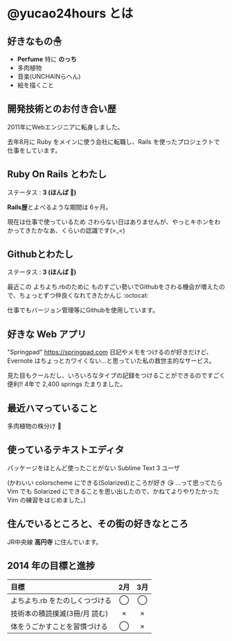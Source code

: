 # @yucao24hours とは
## 好きなもの☃
* **Perfume** 特に **のっち**
* 多肉植物
* 音楽(UNCHAINらへん)
* 絵を描くこと

## 開発技術とのお付き合い歴
2011年にWebエンジニアに転身しました。

去年8月に Ruby をメインに使う会社に転職し、Rails を使ったプロジェクトで仕事をしています。

## Ruby On Rails とわたし
ステータス : **3 (ほんば :herb:)**

**Rails歴**とよべるような期間は 6ヶ月。

現在は仕事で使っているため さわらない日はありませんが、やっとキホンをわかってきたかなあ、くらいの認識です(>_<)

## Githubとわたし
ステータス : **3 (ほんば :herb:)**

最近この よちよち.rbのために ものすごい勢いでGithubをさわる機会が増えたので、ちょっとずつ仲良くなれてきたかんじ :octocat:

仕事でもバージョン管理等にGithubを使用しています。

## 好きな Web アプリ
"Springpad" https://springpad.com
日記やメモをつけるのが好きだけど、Evernote はちょっとカワイくない...と思っていた私の救世主的なサービス。

見た目もクールだし、いろいろなタイプの記録をつけることができるのですごく便利!! 4年で 2,400 springs たまりました。

## 最近ハマっていること
多肉植物の株分け :herb:

## 使っているテキストエディタ
パッケージをほとんど使ったことがない Sublime Text 3 ユーザ

(かわいい colorscheme にできる(Solarized)ところが好き :kissing_heart: …って思ってたら Vim でも Solarized にできることを思い出したので、かねてよりやりたかった Vim の練習をはじめました。)

## 住んでいるところと、その街の好きなところ
JR中央線 **高円寺** に住んでいます。

## 2014 年の目標と進捗
|            目標           | 2月 | 3月 |
|:-------------------------|:---:|:---:|
|よちよち.rb をたのしくつづける |  ◯  |  ◯  |
|技術本の積読撲滅(3冊/月 読む) |  ×  |  ×  |
|体をうごかすことを習慣づける   |  ◯  |  ×  |
